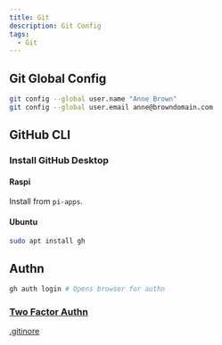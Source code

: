 ```yaml
---
title: Git
description: Git Config
tags:
  - Git
---
```


## Git Global Config

```bash
git config --global user.name "Anne Brown"
git config --global user.email anne@browndomain.com
```

## GitHub CLI

### Install GitHub Desktop

#### Raspi

Install from `pi-apps`.

#### Ubuntu 

```bash
sudo apt install gh
```

## Authn

```bash
gh auth login # Opens browser for authn
```

### [Two Factor Authn](../../oses/linux/new-dev-env.md#two-factor-authn)

<div class="ab-buttons">
    <div class="item-00 box1"><a href="../git/gitignore/">.gitinore</a></div>
</div>

